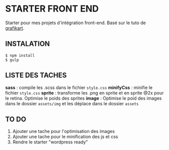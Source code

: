 # STARTER FRONT END
Starter pour mes projets d'intégration front-end. Basé sur le tuto de [grafikart](http://www.grafikart.fr/tutoriels/html-css/sass-libsass-nodejs-553).

## INSTALATION
```
$ npm install
$ gulp
```
## LISTE DES TACHES
**sass** : compile les .scss dans le fichier `style.css`
**minifyCss** : minifie le fichier `style.css`
**sprite** : transforme les .png en sprite et en sprite @2x pour le retina. Optimise le poids des sprites
**image** : Optimise le poid des images dans le dossier `assets/img` et les déplace dans le dossier `assets`

## TO DO
1. Ajouter une tache pour l'optimisation des images
2. Ajouter une tache pour le minification des js et css
3. Rendre le starter "wordpress ready"
